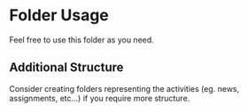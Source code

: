 # Folder Usage
Feel free to use this folder as you need.

## Additional Structure
Consider creating folders representing the activities (eg. news, assignments, etc...) if you require more structure.